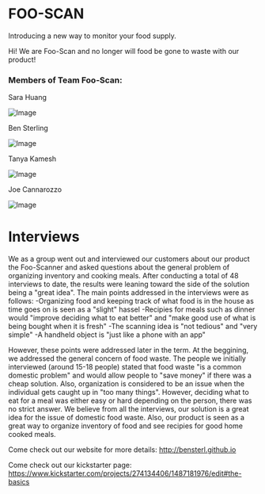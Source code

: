 # FOO-SCAN 

Introducing a new way to monitor your food supply.

Hi! We are Foo-Scan and no longer will food be gone to waste with our product! 



### Members of Team Foo-Scan:



  Sara Huang
  
![Image](https://scontent-lga3-1.xx.fbcdn.net/hphotos-frc3/v/t1.0-9/601680_10200116179215939_201768039_n.jpg?oh=98afda85d24f94bc4762b61df54336c1&oe=56C84A20)

  Ben Sterling
  
![Image](https://scontent-lga3-1.xx.fbcdn.net/hphotos-xpa1/v/t1.0-9/167065_1376418109891_1986005_n.jpg?oh=2307deb600b8f4aecf069fcde2864596&oe=5689B34B)

  Tanya Kamesh
  
![Image](https://scontent-lga3-1.xx.fbcdn.net/hphotos-xtf1/v/t1.0-9/11401282_889395897800144_3417433616238362106_n.jpg?oh=2543f0c3be161c44000ade1dcad694f2&oe=56897109)

  Joe Cannarozzo
  
![Image](https://scontent-lga3-1.xx.fbcdn.net/hphotos-xtp1/v/t1.0-9/1610977_1000599859972677_7089477996923077826_n.jpg?oh=b24c120fcc1f3d95376c683aaaf721d1&oe=56CA8780)

# Interviews

  We as a group went out and interviewed our customers about our product the Foo-Scanner and asked questions about the general problem of organizing inventory and cooking meals. After conducting a total of 48 interviews to date, the results were leaning toward the side of the solution being a "great idea". The main points addressed in the interviews were as follows:
  -Organizing food and keeping track of what food is in the house as time goes on is seen as a "slight" hassel
  -Recipies for meals such as dinner would "improve deciding what to eat better" and "make good use of what is being bought when it is fresh"
  -The scanning idea is "not tedious" and "very simple"
  -A handheld object is "just like a phone with an app"
  
  However, these points were addressed later in the term. At the beggining, we addressed the general concern of food waste. The people we initially interviewed (around 15-18 people) stated that food waste "is a common domestic problem" and would allow people to "save money" if there was a cheap solution. Also, organization is considered to be an issue when the individual gets caught up in "too many things". However, deciding what to eat for a meal was either easy or hard depending on the person, there was no strict answer. We believe from all the interviews, our solution is a great idea for the issue of domestic food waste. Also, our product is seen as a great way to organize inventory of food and see recipies for good home cooked meals.  
  
Come check out our website for more details: 
  http://bensterl.github.io 
  
Come check out our kickstarter page:
  https://www.kickstarter.com/projects/274134406/1487181976/edit#the-basics


